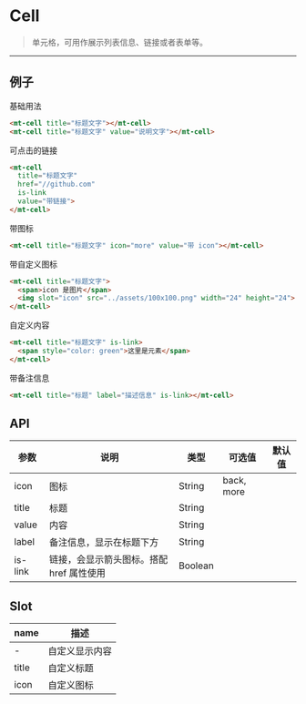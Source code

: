 # Cell

> 单元格，可用作展示列表信息、链接或者表单等。

----------

## 例子

基础用法
```html
<mt-cell title="标题文字"></mt-cell>
<mt-cell title="标题文字" value="说明文字"></mt-cell>
```

可点击的链接

```html
<mt-cell
  title="标题文字"
  href="//github.com"
  is-link
  value="带链接">
</mt-cell>
```

带图标

```html
<mt-cell title="标题文字" icon="more" value="带 icon"></mt-cell>
```


带自定义图标

```html
<mt-cell title="标题文字">
  <span>icon 是图片</span>
  <img slot="icon" src="../assets/100x100.png" width="24" height="24">
</mt-cell>
```

自定义内容
```html
<mt-cell title="标题文字" is-link>
  <span style="color: green">这里是元素</span>
</mt-cell>
```

带备注信息
```html
<mt-cell title="标题" label="描述信息" is-link></mt-cell>
```


## API
| 参数 | 说明 | 类型 | 可选值 | 默认值 |
|------|-------|---------|-------|--------|
|   icon  |  图标   | String    |  back, more   |     |
| title | 标题 | String | | |
| value | 内容 | String | | |
| label | 备注信息，显示在标题下方 | String | | |
| is-link | 链接，会显示箭头图标。搭配 href 属性使用 | Boolean | | |

## Slot
| name | 描述 |
|------|--------|
| - | 自定义显示内容 |
| title | 自定义标题 |
| icon | 自定义图标 |
